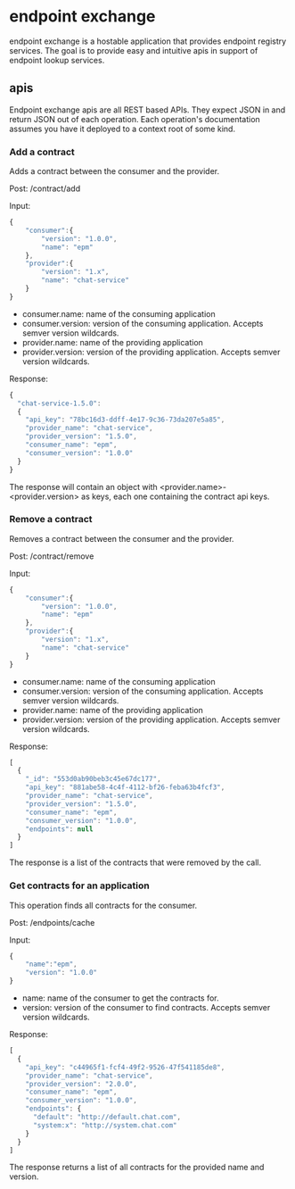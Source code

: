 # endpoint exchange

endpoint exchange is a hostable application that provides endpoint registry services. The goal is to provide easy and intuitive apis in support of endpoint lookup services.

## apis

Endpoint exchange apis are all REST based APIs. They expect JSON in and return JSON out of each operation. Each operation's documentation assumes you have it deployed to a context root of some kind.

### Add a contract
Adds a contract between the consumer and the provider.

Post: /contract/add

Input:
```js
{
    "consumer":{
        "version": "1.0.0",
        "name": "epm"
    },
    "provider":{
        "version": "1.x",
        "name": "chat-service"
    }
}
```

* consumer.name: name of the consuming application
* consumer.version: version of the consuming application. Accepts semver version wildcards.
* provider.name: name of the providing application
* provider.version: version of the providing application. Accepts semver version wildcards.

Response:
```js
{
  "chat-service-1.5.0":
  {
    "api_key": "78bc16d3-ddff-4e17-9c36-73da207e5a85",
    "provider_name": "chat-service",
    "provider_version": "1.5.0",
    "consumer_name": "epm",
    "consumer_version": "1.0.0"
  }
}
```
The response will contain an object with <provider.name>-<provider.version> as keys, each one containing the contract api keys.

### Remove a contract
Removes a contract between the consumer and the provider.

Post: /contract/remove

Input:
```js
{
    "consumer":{
        "version": "1.0.0",
        "name": "epm"
    },
    "provider":{
        "version": "1.x",
        "name": "chat-service"
    }
}
```

* consumer.name: name of the consuming application
* consumer.version: version of the consuming application. Accepts semver version wildcards.
* provider.name: name of the providing application
* provider.version: version of the providing application. Accepts semver version wildcards.

Response:
```js
[
  {
    "_id": "553d0ab90beb3c45e67dc177",
    "api_key": "881abe58-4c4f-4112-bf26-feba63b4fcf3",
    "provider_name": "chat-service",
    "provider_version": "1.5.0",
    "consumer_name": "epm",
    "consumer_version": "1.0.0",
    "endpoints": null
  }
]
```

The response is a list of the contracts that were removed by the call.

### Get contracts for an application
This operation finds all contracts for the consumer.

Post: /endpoints/cache

Input:
```js
{
    "name":"epm",
    "version": "1.0.0"
}
```

* name: name of the consumer to get the contracts for.
* version: version of the consumer to find contracts. Accepts semver version wildcards.

Response:
```js
[
  {
    "api_key": "c44965f1-fcf4-49f2-9526-47f541185de8",
    "provider_name": "chat-service",
    "provider_version": "2.0.0",
    "consumer_name": "epm",
    "consumer_version": "1.0.0",
    "endpoints": {
      "default": "http://default.chat.com",
      "system:x": "http://system.chat.com"
    }
  }
]
```
The response returns a list of all contracts for the provided name and version.
